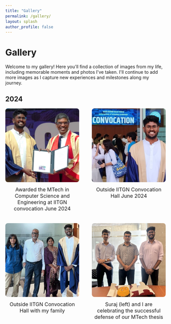 ```yaml
---
title: "Gallery"
permalink: /gallery/
layout: splash
author_profile: false
---
```


<style>
.gallery-container {
  display: flex;
  flex-wrap: wrap;
  justify-content: space-between;
  gap: 20px;
}
.gallery-item {
  width: calc(33.33% - 20px); /* Three items per row with gap */
  box-sizing: border-box;
  text-align: center;
}
.gallery-item img {
  width: 100%;
  height: auto; /* Maintain aspect ratio */
  object-fit: cover; /* Ensure images cover the space without distortion */
  border-radius: 8px;
}
.gallery-item p {
  margin-top: 10px;
  font-size: 16px;
}
@media (max-width: 992px) {
  .gallery-item {
    width: calc(50% - 20px); /* Two items per row on medium screens */
  }
}
@media (max-width: 768px) {
  .gallery-item {
    width: calc(100% - 20px); /* One item per row on smaller screens */
  }
}
</style>

# Gallery 

Welcome to my gallery! Here you'll find a collection of images from my life, including memorable moments and photos I've taken. I'll continue to add more images as I capture new experiences and milestones along my journey.

## 2024

<div class="gallery-container">
  <div class="gallery-item">
    <img src="../images/gallery/convocation2.jpg" alt="Awarded the MTech">
    <p>Awarded the MTech in Computer Science and Engineering at IITGN convocation June 2024</p>
  </div>
  <div class="gallery-item">
    <img src="../images/gallery/convocation.jpg" alt="Outside IITGN Convocation Hall 2024">
    <p>Outside IITGN Convocation Hall June 2024</p>
  </div>
    <div class="gallery-item">
    <img src="../images/gallery/convocation3.jpg" alt="Outside IITGN Convocation Hall 2024">
    <p>Outside IITGN Convocation Hall with my family</p>
  </div>
  <div class="gallery-item">
    <img src="../images/gallery/MtechThesisDefense.jpg" alt="2024 June Mtech defense">
    <p>Suraj (left) and I are celebrating the successful defense of our MTech thesis</p>
  </div>
  <!-- Add more images here with descriptions -->
</div>
